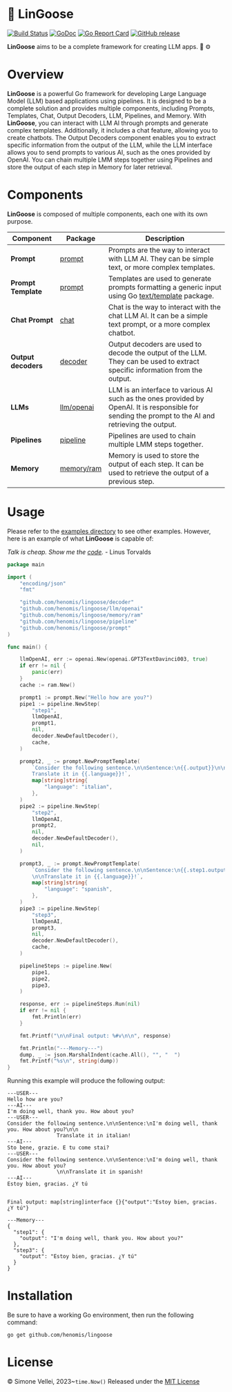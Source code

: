 # 🪿 LinGoose

[![Build Status](https://github.com/henomis/lingoose/actions/workflows/test.yml/badge.svg)](https://github.com/henomis/lingoose/actions/workflows/test.yml) [![GoDoc](https://godoc.org/github.com/henomis/lingoose?status.svg)](https://godoc.org/github.com/henomis/lingoose) [![Go Report Card](https://goreportcard.com/badge/github.com/henomis/lingoose)](https://goreportcard.com/report/github.com/henomis/lingoose) [![GitHub release](https://img.shields.io/github/release/henomis/lingoose.svg)](https://github.com/henomis/lingoose/releases)

**LinGoose** aims to be a complete framework for creating LLM apps. :robot: :gear:

# Overview
**LinGoose** is a powerful Go framework for developing Large Language Model (LLM) based applications using pipelines. It is designed to be a complete solution and provides multiple components, including Prompts, Templates, Chat, Output Decoders, LLM, Pipelines, and Memory. With **LinGoose**, you can interact with LLM AI through prompts and generate complex templates. Additionally, it includes a chat feature, allowing you to create chatbots. The Output Decoders component enables you to extract specific information from the output of the LLM, while the LLM interface allows you to send prompts to various AI, such as the ones provided by OpenAI. You can chain multiple LMM steps together using Pipelines and store the output of each step in Memory for later retrieval.

# Components
**LinGoose** is composed of multiple components, each one with its own purpose.

| Component | Package|Description |
| --- | --- | ---|
|**Prompt** | [prompt](prompt/)| Prompts are the way to interact with LLM AI. They can be simple text, or more complex templates. |
|**Prompt Template** | [prompt](prompt/)| Templates are used to generate prompts formatting a generic input using Go [text/template](https://golang.org/pkg/text/template/) package. |
|**Chat Prompt** | [chat](chat/) | Chat is the way to interact with the chat LLM AI. It can be a simple text prompt, or a more complex chatbot. |
|**Output decoders** | [decoder](decoder/) | Output decoders are used to decode the output of the LLM. They can be used to extract specific information from the output. |
|**LLMs** |[llm/openai](llm/openai/) | LLM is an interface to various AI such as the ones provided by OpenAI. It is responsible for sending the prompt to the AI and retrieving the output. |
|**Pipelines** | [pipeline](pipeline/)|Pipelines are used to chain multiple LMM steps together. |
|**Memory** | [memory/ram](memory/ram/)|Memory is used to store the output of each step. It can be used to retrieve the output of a previous step. |

# Usage

Please refer to the [examples directory](examples/) to see other examples. However, here is an example of what **LinGoose** is capable of:

_Talk is cheap. Show me the [code](examples/)._ - Linus Torvalds

```go
package main

import (
	"encoding/json"
	"fmt"

	"github.com/henomis/lingoose/decoder"
	"github.com/henomis/lingoose/llm/openai"
	"github.com/henomis/lingoose/memory/ram"
	"github.com/henomis/lingoose/pipeline"
	"github.com/henomis/lingoose/prompt"
)

func main() {

	llmOpenAI, err := openai.New(openai.GPT3TextDavinci003, true)
	if err != nil {
		panic(err)
	}
	cache := ram.New()

	prompt1 := prompt.New("Hello how are you?")
	pipe1 := pipeline.NewStep(
		"step1",
		llmOpenAI,
		prompt1,
		nil,
		decoder.NewDefaultDecoder(),
		cache,
	)

	prompt2, _ := prompt.NewPromptTemplate(
		`Consider the following sentence.\n\nSentence:\n{{.output}}\n\n
		Translate it in {{.language}}!`,
		map[string]string{
			"language": "italian",
		},
	)
	pipe2 := pipeline.NewStep(
		"step2",
		llmOpenAI,
		prompt2,
		nil,
		decoder.NewDefaultDecoder(),
		nil,
	)

	prompt3, _ := prompt.NewPromptTemplate(
		`Consider the following sentence.\n\nSentence:\n{{.step1.output}}
		\n\nTranslate it in {{.language}}!`,
		map[string]string{
			"language": "spanish",
		},
	)
	pipe3 := pipeline.NewStep(
		"step3",
		llmOpenAI,
		prompt3,
		nil,
		decoder.NewDefaultDecoder(),
		cache,
	)

	pipelineSteps := pipeline.New(
		pipe1,
		pipe2,
		pipe3,
	)

	response, err := pipelineSteps.Run(nil)
	if err != nil {
		fmt.Println(err)
	}

	fmt.Printf("\n\nFinal output: %#v\n\n", response)

	fmt.Println("---Memory---")
	dump, _ := json.MarshalIndent(cache.All(), "", "  ")
	fmt.Printf("%s\n", string(dump))
}
```

Running this example will produce the following output:

```
---USER---
Hello how are you?
---AI---
I'm doing well, thank you. How about you?
---USER---
Consider the following sentence.\n\nSentence:\nI'm doing well, thank you. How about you?\n\n
                Translate it in italian!
---AI---
Sto bene, grazie. E tu come stai?
---USER---
Consider the following sentence.\n\nSentence:\nI'm doing well, thank you. How about you?
                \n\nTranslate it in spanish!
---AI---
Estoy bien, gracias. ¿Y tú


Final output: map[string]interface {}{"output":"Estoy bien, gracias. ¿Y tú"}

---Memory---
{
  "step1": {
    "output": "I'm doing well, thank you. How about you?"
  },
  "step3": {
    "output": "Estoy bien, gracias. ¿Y tú"
  }
}
```

# Installation
Be sure to have a working Go environment, then run the following command:

```shell
go get github.com/henomis/lingoose
```


# License
© Simone Vellei, 2023~`time.Now()`
Released under the [MIT License](LICENSE)